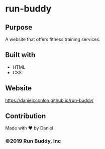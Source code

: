 # run-buddy


## Purpose
A website that offers fitness training services.

## Built with
* HTML
* CSS


## Website
https://danielcconlon.github.io/run-buddy/

## Contribution
Made with ❤️ by Daniel


### ©️2019 Run Buddy, Inc
